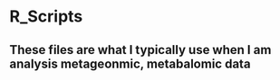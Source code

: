# R_Scripts
## These files are what I typically use when I am analysis metageonmic, metabalomic data
